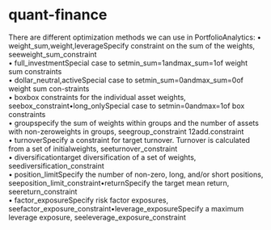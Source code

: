 # quant-finance

There are different optimization methods we can use in PortfolioAnalytics:
• weight_sum,weight,leverageSpecify constraint on the sum of the weights, seeweight_sum_constraint  
• full_investmentSpecial case to setmin_sum=1andmax_sum=1of weight sum constraints  
• dollar_neutral,activeSpecial case to setmin_sum=0andmax_sum=0of weight sum con-straints  
• boxbox constraints for the individual asset weights, seebox_constraint•long_onlySpecial case to setmin=0andmax=1of box constraints  
• groupspecify  the  sum  of  weights  within  groups  and  the  number  of  assets  with  non-zeroweights in groups, seegroup_constraint
12add.constraint  
• turnoverSpecify a constraint for target turnover. Turnover is calculated from a set of initialweights, seeturnover_constraint  
• diversificationtarget diversification of a set of weights, seediversification_constraint  
• position_limitSpecify the number of non-zero, long, and/or short positions, seeposition_limit_constraint•returnSpecify the target mean return, seereturn_constraint  
• factor_exposureSpecify risk factor exposures, seefactor_exposure_constraint•leverage_exposureSpecify a maximum leverage exposure, seeleverage_exposure_constraint  
